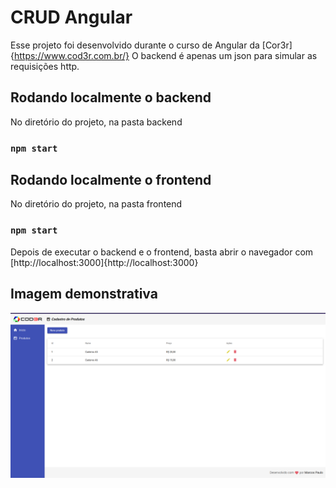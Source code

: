 # CRUD Angular
Esse projeto foi desenvolvido durante o curso de Angular da [Cor3r]{https://www.cod3r.com.br/}
O backend é apenas um json para simular as requisições http.

## Rodando localmente o backend

No diretório do projeto, na pasta backend
### `npm start`

## Rodando localmente o frontend

No diretório do projeto, na pasta frontend
### `npm start`

Depois de executar o backend e o frontend, basta abrir o navegador com [http://localhost:3000]{http://localhost:3000}

## Imagem demonstrativa
![Screenshot](img_demonstrativa.png)